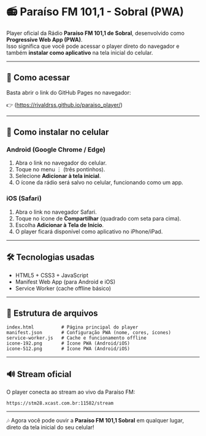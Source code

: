 # 📻 Paraíso FM 101,1 - Sobral (PWA)

Player oficial da Rádio **Paraíso FM 101,1 de Sobral**, desenvolvido como **Progressive Web App (PWA)**.  
Isso significa que você pode acessar o player direto do navegador e também **instalar como aplicativo** na tela inicial do celular.

---

## 🚀 Como acessar
Basta abrir o link do GitHub Pages no navegador:

👉 (https://rivaldrss.github.io/paraiso_player/)

---

## 📱 Como instalar no celular

### Android (Google Chrome / Edge)
1. Abra o link no navegador do celular.  
2. Toque no menu ⋮ (três pontinhos).  
3. Selecione **Adicionar à tela inicial**.  
4. O ícone da rádio será salvo no celular, funcionando como um app.

### iOS (Safari)
1. Abra o link no navegador Safari.  
2. Toque no ícone de **Compartilhar** (quadrado com seta para cima).  
3. Escolha **Adicionar à Tela de Início**.  
4. O player ficará disponível como aplicativo no iPhone/iPad.

---

## 🛠️ Tecnologias usadas
- HTML5 + CSS3 + JavaScript  
- Manifest Web App (para Android e iOS)  
- Service Worker (cache offline básico)  

---

## 📂 Estrutura de arquivos
```
index.html          # Página principal do player
manifest.json       # Configuração PWA (nome, cores, ícones)
service-worker.js   # Cache e funcionamento offline
icone-192.png       # Ícone PWA (Android/iOS)
icone-512.png       # Ícone PWA (Android/iOS)
```

---

## 🔊 Stream oficial
O player conecta ao stream ao vivo da Paraíso FM:  
```
https://stm28.xcast.com.br:11582/stream
```

---

🎶 Agora você pode ouvir a **Paraíso FM 101,1 Sobral** em qualquer lugar, direto da tela inicial do seu celular!

